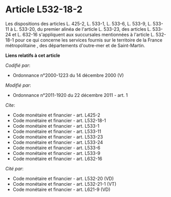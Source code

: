 # Article L532-18-2

Les dispositions des articles L. 425-2, L. 533-1, L. 533-6, L. 533-9, L. 533-11 à L. 533-20, du premier alinéa de l'article
L. 533-23, des articles L. 533-24 et L. 632-16 s'appliquent aux succursales mentionnées à l'article L. 532-18-1 pour ce qui
concerne les services fournis sur le territoire de la France métropolitaine            , des départements d'outre-mer et de
Saint-Martin.

**Liens relatifs à cet article**

_Codifié par_:

  - Ordonnance n°2000-1223 du 14 décembre 2000 (V)

_Modifié par_:

  - Ordonnance n°2011-1920 du 22 décembre 2011 - art. 1

_Cite_:

  - Code monétaire et financier - art. L425-2
  - Code monétaire et financier - art. L532-18-1
  - Code monétaire et financier - art. L533-1
  - Code monétaire et financier - art. L533-11
  - Code monétaire et financier - art. L533-23
  - Code monétaire et financier - art. L533-24
  - Code monétaire et financier - art. L533-6
  - Code monétaire et financier - art. L533-9
  - Code monétaire et financier - art. L632-16

_Cité par_:

  - Code monétaire et financier - art. L532-20 (VD)
  - Code monétaire et financier - art. L532-21-1 (VT)
  - Code monétaire et financier - art. L621-9 (VD)
